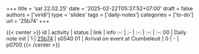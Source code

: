 +++
title = 'sat 22.02.25'
date = '2025-02-22T05:37:52+07:00'
draft = false
authors = ['viridi']
type = 'slides'
tags = ['daily-notes']
categories = ['to-do']
url = '25b74'
+++

{{< center >}}
id | activity | status | link | info
:-: | :- | :-: | :-: | :-:
00 | Daily note init                 | 1 | [25b74](/notes/25b74) | s0540
01 | Arrival on event at Ciumbeleuit | 0 | - | p0700
{{< /center >}}
